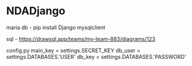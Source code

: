 # NDADjango

maria db - pip install Django mysqlclient

sql - https://drawsql.app/teams/my-team-883/diagrams/123


config.py
main_key = settings.SECRET_KEY 
db_user = settings.DATABASES.'USER'
db_key = settings.DATABASES.'PASSWORD'
